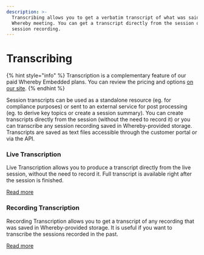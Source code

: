 ```yaml
---
description: >-
  Transcribing allows you to get a verbatim transcript of what was said in the
  Whereby meeting. You can get a transcript directly from the session or from a
  session recording.
---
```


# Transcribing

{% hint style="info" %}
Transcription is a complementary feature of our paid Whereby Embedded plans. You can review the pricing and options [on our site](https://whereby.com/information/embedded/pricing/).
{% endhint %}

Session transcripts can be used as a standalone resource (eg. for compliance purposes) or sent to an external service for post processing (eg. to derive key topics or create a session summary). You can create transcripts directly from the session (without the need to record it) or you can transcribe any session recording saved in Whereby-provided storage. Transcripts are saved as text files accessible through the customer portal or via the API.&#x20;

### Live Transcription

Live Transcription allows you to produce a transcript directly from the live session, without the need to record it. Full transcript is available right after the session is finished.&#x20;

[Read more](./#live-transcription)

### Recording Transcription

Recording Transcription allows you to get a transcript of any recording that was saved in Whereby-provided storage. It is useful if you want to transcribe the sessions recorded in the past.

[Read more](transcribing-sessions.md)

